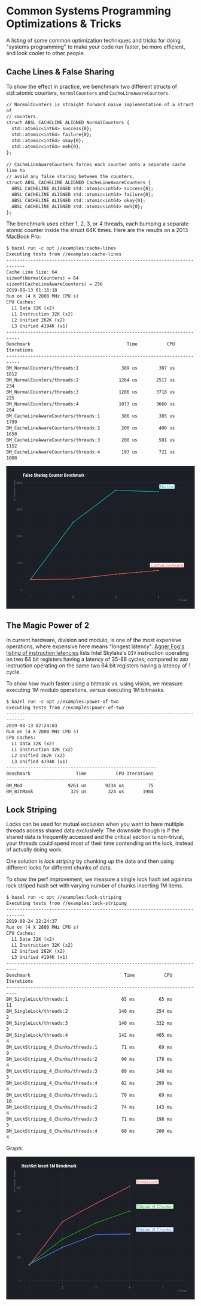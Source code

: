 # Common Systems Programming Optimizations & Tricks

A listing of some common optimization techniques and tricks for doing "systems
programming" to make your code run faster, be more efficient, and look cooler to
other people.


## Cache Lines & False Sharing

To show the effect in practice, we benchmark two different structs of
std::atomic<int64> counters, `NormalCounters` and `CacheLineAwareCounters`.

```
// NormalCounters is straight forward naive implementation of a struct of
// counters.
struct ABSL_CACHELINE_ALIGNED NormalCounters {
  std::atomic<int64> success{0};
  std::atomic<int64> failure{0};
  std::atomic<int64> okay{0};
  std::atomic<int64> meh{0};
};

// CacheLineAwareCounters forces each counter onto a separate cache line to
// avoid any false sharing between the counters.
struct ABSL_CACHELINE_ALIGNED CacheLineAwareCounters {
  ABSL_CACHELINE_ALIGNED std::atomic<int64> success{0};
  ABSL_CACHELINE_ALIGNED std::atomic<int64> failure{0};
  ABSL_CACHELINE_ALIGNED std::atomic<int64> okay{0};
  ABSL_CACHELINE_ALIGNED std::atomic<int64> meh{0};
};
```

The benchmark uses either 1, 2, 3, or 4 threads, each bumping a separate atomic
counter inside the struct 64K times. Here are the results on a 2013 MacBook Pro:

```
$ bazel run -c opt //examples:cache-lines
Executing tests from //examples:cache-lines
-----------------------------------------------------------------------------
Cache Line Size: 64
sizeof(NormalCounters) = 64
sizeof(CacheLineAwareCounters) = 256
2019-08-13 01:16:18
Run on (4 X 2800 MHz CPU s)
CPU Caches:
  L1 Data 32K (x2)
  L1 Instruction 32K (x2)
  L2 Unified 262K (x2)
  L3 Unified 4194K (x1)
---------------------------------------------------------------------------
Benchmark                                    Time           CPU Iterations
---------------------------------------------------------------------------
BM_NormalCounters/threads:1                389 us        387 us       1812
BM_NormalCounters/threads:2               1264 us       2517 us        234
BM_NormalCounters/threads:3               1286 us       3718 us        225
BM_NormalCounters/threads:4               1073 us       3660 us        204
BM_CacheLineAwareCounters/threads:1        386 us        385 us       1799
BM_CacheLineAwareCounters/threads:2        200 us        400 us       1658
BM_CacheLineAwareCounters/threads:3        208 us        581 us       1152
BM_CacheLineAwareCounters/threads:4        193 us        721 us       1008
```

![Graph of CPU Time vs. # of Threads](/graphs/sysprog-false-sharing.png)

## The Magic Power of 2

In current hardware, division and modulo, is one of the most expensive
operations, where expensive here means "longest
latency". [Agner Fog's listing of instruction latencies](https://www.agner.org/optimize/instruction_tables.pdf)
lists Intel Skylake's `DIV` instruction operating on two 64 bit registers having
a latency of 35-88 cycles, compared to `ADD` instruction operating on the same
two 64 bit registers having a latency of 1 cycle.

To show how much faster using a bitmask vs. using vision, we measure executing
1M modulo operations, versus executing 1M bitmasks.

```
$ bazel run -c opt //examples:power-of-two
Executing tests from //examples:power-of-two
-----------------------------------------------------------------------------
2019-08-13 02:24:03
Run on (4 X 2800 MHz CPU s)
CPU Caches:
  L1 Data 32K (x2)
  L1 Instruction 32K (x2)
  L2 Unified 262K (x2)
  L3 Unified 4194K (x1)
--------------------------------------------------------
Benchmark                 Time           CPU Iterations
--------------------------------------------------------
BM_Mod                 9261 us       9234 us         75
BM_BitMask              325 us        324 us       1984
```

## Lock Striping

Locks can be used for mutual exclusion when you want to have multiple threads
access shared data exclusively. The downside though is if the shared data is
frequently accessed and the critical section is non-trivial, your threads could
spend most of their time contending on the lock, instead of actually doing work.

One solution is *lock striping* by chunking up the data and then using different
locks for different chunks of data.

To show the perf improvement, we measure a single lock hash set againsta lock
striped hash set with varying number of chunks inserting 1M items.

```
$ bazel run -c opt //examples:lock-striping
Executing tests from //examples:lock-striping
-----------------------------------------------------------------------------
2019-08-24 22:24:37
Run on (4 X 2800 MHz CPU s)
CPU Caches:
  L1 Data 32K (x2)
  L1 Instruction 32K (x2)
  L2 Unified 262K (x2)
  L3 Unified 4194K (x1)
--------------------------------------------------------------------------
Benchmark                                   Time           CPU Iterations
--------------------------------------------------------------------------
BM_SingleLock/threads:1                    65 ms         65 ms         11
BM_SingleLock/threads:2                   140 ms        254 ms          2
BM_SingleLock/threads:3                   140 ms        332 ms          3
BM_SingleLock/threads:4                   142 ms        405 ms          4
BM_LockStriping_4_Chunks/threads:1         71 ms         69 ms          9
BM_LockStriping_4_Chunks/threads:2         90 ms        178 ms          4
BM_LockStriping_4_Chunks/threads:3         89 ms        248 ms          3
BM_LockStriping_4_Chunks/threads:4         82 ms        299 ms          4
BM_LockStriping_8_Chunks/threads:1         70 ms         69 ms         10
BM_LockStriping_8_Chunks/threads:2         74 ms        143 ms          4
BM_LockStriping_8_Chunks/threads:3         71 ms        198 ms          3
BM_LockStriping_8_Chunks/threads:4         60 ms        200 ms          4
```

Graph:

![Graph of CPU Time vs. # of Threads](/graphs/sysprog-lock-striping.png)
